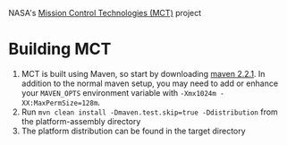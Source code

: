 NASA's [Mission Control Technologies (MCT)](http://sites.google.com/site/openmct/) project

Building MCT
============

1. MCT is built using Maven, so start by downloading [maven 2.2.1](http://maven.apache.org/download.html). In addition to the normal maven setup, you may need to add or enhance your `MAVEN_OPTS` environment variable with `-Xmx1024m -XX:MaxPermSize=128m`.
2. Run `mvn clean install -Dmaven.test.skip=true -Ddistribution` from the platform-assembly directory
3. The platform distribution can be found in the target directory 
